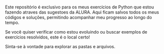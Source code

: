 
Este repositório é exclusivo para os meus exercícios de Python que estou fazendo atraves das sugestoes da ALURA.
Aqui ficam salvos todos os meus códigos e soluções, permitindo acompanhar meu progresso ao longo do tempo.

Se você quiser verificar como estou evoluindo ou buscar exemplos de exercícios resolvidos, este é o local certo!

Sinta-se à vontade para explorar as pastas e arquivos.
